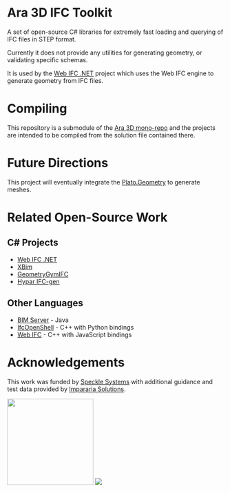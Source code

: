 # Ara 3D IFC Toolkit

A set of open-source C# libraries for extremely fast loading and querying of IFC files in STEP format.

Currently it does not provide any utilities for generating geometry, or validating specific schemas.  

It is used by the [Web IFC .NET](https://github.com/ara3d/web-ifc-dotnet) project which uses 
the Web IFC engine to generate geometry from IFC files.

# Compiling

This repository is a submodule of the [Ara 3D mono-repo](https://githubcom/ara3d/ara3d) and the projects are intended to be compiled 
from the solution file contained there. 

# Future Directions

This project will eventually integrate the [Plato.Geometry](https://github.com/ara3d/Plato.Geometry) to 
generate meshes. 

# Related Open-Source Work 

## C# Projects 

* [Web IFC .NET](https://github.com/ara3d/web-ifc-dotnet) 
* [XBim](https://github.com/xBimTeam/XbimEssentials)
* [GeometryGymIFC](https://github.com/GeometryGym/GeometryGymIFC)
* [Hypar IFC-gen](https://github.com/hypar-io/ifc-gen)

## Other Languages 

* [BIM Server](https://github.com/opensourceBIM/BIMserver) - Java
* [IfcOpenShell](https://ifcopenshell.org/) - C++ with Python bindings
* [Web IFC](https://github.com/ThatOpen/engine_web-ifc) - C++ with JavaScript bindings

# Acknowledgements 

This work was funded by [Speckle Systems](https://speckle.systems/) 
with additional guidance and test data provided by [Impararia Solutions](https://www.impararia.com/).

<image src="https://github.com/user-attachments/assets/76431694-9005-4344-a8fa-3a993aaf50ed" width="200" valign="center"/>
<image src="https://github.com/user-attachments/assets/79298b1e-4765-42aa-b345-1e88d776694a"/>

